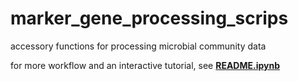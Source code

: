 # marker_gene_processing_scrips
accessory functions for processing microbial community data


for more workflow and an interactive tutorial, see __[README.ipynb](https://github.com/itsmisterbrown/marker_gene_processing_scrips/blob/master/README.ipynb)__
